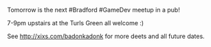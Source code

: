 Tomorrow is the next #Bradford #GameDev meetup in a pub!

7-9pm upstairs at the Turls Green all welcome :)

See http://xixs.com/badonkadonk for more deets and all future dates. 
